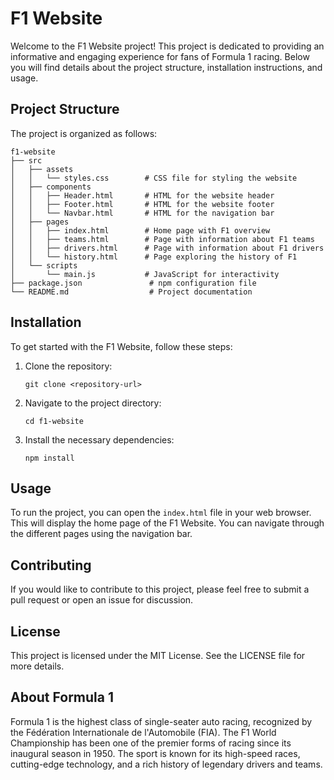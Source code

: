 # F1 Website

Welcome to the F1 Website project! This project is dedicated to providing an informative and engaging experience for fans of Formula 1 racing. Below you will find details about the project structure, installation instructions, and usage.

## Project Structure

The project is organized as follows:

```
f1-website
├── src
│   ├── assets
│   │   └── styles.css        # CSS file for styling the website
│   ├── components
│   │   ├── Header.html       # HTML for the website header
│   │   ├── Footer.html       # HTML for the website footer
│   │   └── Navbar.html       # HTML for the navigation bar
│   ├── pages
│   │   ├── index.html        # Home page with F1 overview
│   │   ├── teams.html        # Page with information about F1 teams
│   │   ├── drivers.html      # Page with information about F1 drivers
│   │   └── history.html      # Page exploring the history of F1
│   └── scripts
│       └── main.js           # JavaScript for interactivity
├── package.json               # npm configuration file
└── README.md                  # Project documentation
```

## Installation

To get started with the F1 Website, follow these steps:

1. Clone the repository:
   ```
   git clone <repository-url>
   ```
2. Navigate to the project directory:
   ```
   cd f1-website
   ```
3. Install the necessary dependencies:
   ```
   npm install
   ```

## Usage

To run the project, you can open the `index.html` file in your web browser. This will display the home page of the F1 Website. You can navigate through the different pages using the navigation bar.

## Contributing

If you would like to contribute to this project, please feel free to submit a pull request or open an issue for discussion.

## License

This project is licensed under the MIT License. See the LICENSE file for more details.

## About Formula 1

Formula 1 is the highest class of single-seater auto racing, recognized by the Fédération Internationale de l'Automobile (FIA). The F1 World Championship has been one of the premier forms of racing since its inaugural season in 1950. The sport is known for its high-speed races, cutting-edge technology, and a rich history of legendary drivers and teams.